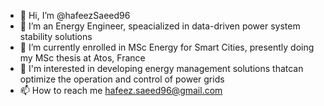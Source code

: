 - 👋 Hi, I’m @hafeezSaeed96
- 👀 I’m an Energy Engineer, speacialized in data-driven power system stability solutions  
- 🌱 I’m currently enrolled in MSc Energy for Smart Cities, presently doing my MSc thesis at Atos, France
- 💞️ I'm interested in developing energy management solutions thatcan  optimize the operation and control of power grids 
- 📫 How to reach me hafeez.saeed96@gmail.com

<!---
hafeezSaeed96/hafeezSaeed96 is a ✨ special ✨ repository because its `README.md` (this file) appears on your GitHub profile.
You can click the Preview link to take a look at your changes.
--->
